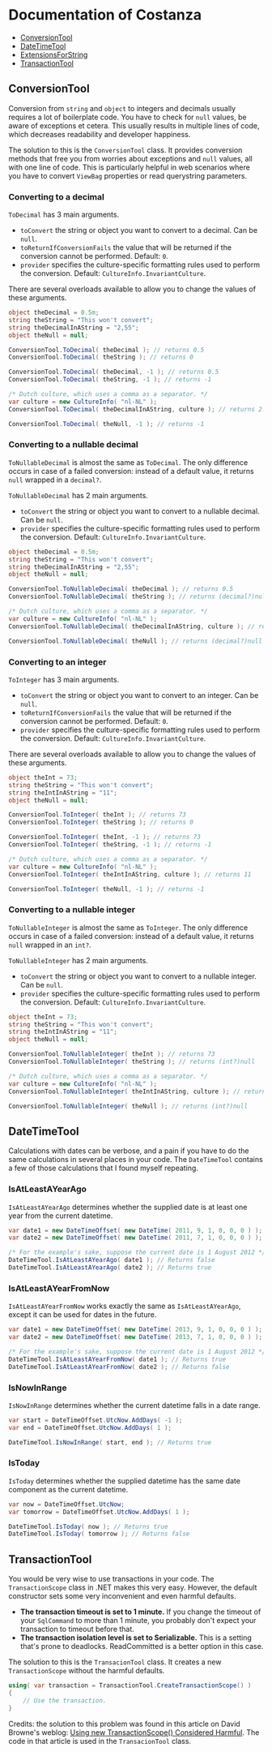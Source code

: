 Documentation of Costanza
=======

- [ConversionTool](#conversiontool)
- [DateTimeTool](#datetimetool)
- [ExtensionsForString](#extensionsforstring)
- [TransactionTool](#transactiontool)


ConversionTool
-------
Conversion from `string` and `object` to integers and decimals usually requires a lot of boilerplate code. You have to check for `null` values, be aware of exceptions et cetera. This usually results in multiple lines of code, which decreases readability and developer happiness. 

The solution to this is the `ConversionTool` class. It provides conversion methods that free you from worries about exceptions and `null` values, all with one line of code. This is particularly helpful in web scenarios where you have to convert `ViewBag` properties or read querystring parameters.

### Converting to a decimal

`ToDecimal` has 3 main arguments.
- `toConvert` the string or object you want to convert to a decimal. Can be `null`.
- `toReturnIfConversionFails` the value that will be returned if the conversion cannot be performed. Default: `0`.
- `provider` specifies the culture-specific formatting rules used to perform the conversion. Default: `CultureInfo.InvariantCulture`.

There are several overloads available to allow you to change the values of these arguments.

```C#
object theDecimal = 0.5m;
string theString = "This won't convert";
string theDecimalInAString = "2,55";
object theNull = null;

ConversionTool.ToDecimal( theDecimal ); // returns 0.5
ConversionTool.ToDecimal( theString ); // returns 0

ConversionTool.ToDecimal( theDecimal, -1 ); // returns 0.5
ConversionTool.ToDecimal( theString, -1 ); // returns -1

/* Dutch culture, which uses a comma as a separator. */
var culture = new CultureInfo( "nl-NL" );
ConversionTool.ToDecimal( theDecimalInAString, culture ); // returns 2.55

ConversionTool.ToDecimal( theNull, -1 ); // returns -1
```

### Converting to a nullable decimal

`ToNullableDecimal` is almost the same as `ToDecimal`. The only difference occurs in case of a failed conversion: instead of a default value, it returns `null` wrapped in a `decimal?`.

`ToNullableDecimal` has 2 main arguments.
- `toConvert` the string or object you want to convert to a nullable decimal. Can be `null`.
- `provider` specifies the culture-specific formatting rules used to perform the conversion. Default: `CultureInfo.InvariantCulture`.

```C#
object theDecimal = 0.5m;
string theString = "This won't convert";
string theDecimalInAString = "2,55";
object theNull = null;

ConversionTool.ToNullableDecimal( theDecimal ); // returns 0.5
ConversionTool.ToNullableDecimal( theString ); // returns (decimal?)null

/* Dutch culture, which uses a comma as a separator. */
var culture = new CultureInfo( "nl-NL" );
ConversionTool.ToNullableDecimal( theDecimalInAString, culture ); // returns 2.55

ConversionTool.ToNullableDecimal( theNull ); // returns (decimal?)null
```

### Converting to an integer

`ToInteger` has 3 main arguments.
- `toConvert` the string or object you want to convert to an integer. Can be `null`.
- `toReturnIfConversionFails` the value that will be returned if the conversion cannot be performed. Default: `0`.
- `provider` specifies the culture-specific formatting rules used to perform the conversion. Default: `CultureInfo.InvariantCulture`.

There are several overloads available to allow you to change the values of these arguments.

```C#
object theInt = 73;
string theString = "This won't convert";
string theIntInAString = "11";
object theNull = null;

ConversionTool.ToInteger( theInt ); // returns 73
ConversionTool.ToInteger( theString ); // returns 0

ConversionTool.ToInteger( theInt, -1 ); // returns 73
ConversionTool.ToInteger( theString, -1 ); // returns -1

/* Dutch culture, which uses a comma as a separator. */
var culture = new CultureInfo( "nl-NL" );
ConversionTool.ToInteger( theIntInAString, culture ); // returns 11

ConversionTool.ToInteger( theNull, -1 ); // returns -1
```

### Converting to a nullable integer

`ToNullableInteger` is almost the same as `ToInteger`. The only difference occurs in case of a failed conversion: instead of a default value, it returns `null` wrapped in an `int?`.

`ToNullableInteger` has 2 main arguments.
- `toConvert` the string or object you want to convert to a nullable integer. Can be `null`.
- `provider` specifies the culture-specific formatting rules used to perform the conversion. Default: `CultureInfo.InvariantCulture`.

```C#
object theInt = 73;
string theString = "This won't convert";
string theIntInAString = "11";
object theNull = null;

ConversionTool.ToNullableInteger( theInt ); // returns 73
ConversionTool.ToNullableInteger( theString ); // returns (int?)null

/* Dutch culture, which uses a comma as a separator. */
var culture = new CultureInfo( "nl-NL" );
ConversionTool.ToNullableInteger( theIntInAString, culture ); // returns 11

ConversionTool.ToNullableInteger( theNull ); // returns (int?)null
```


DateTimeTool
-------
Calculations with dates can be verbose, and a pain if you have to do the same calculations in several places in your code. The `DateTimeTool` contains a few of those calculations that I found myself repeating.

### IsAtLeastAYearAgo

`IsAtLeastAYearAgo` determines whether the supplied date is at least one year from the current datetime.

```C#
var date1 = new DateTimeOffset( new DateTime( 2011, 9, 1, 0, 0, 0 ) ); // 1 september 2011
var date2 = new DateTimeOffset( new DateTime( 2011, 7, 1, 0, 0, 0 ) ); // 1 july 2011

/* For the example's sake, suppose the current date is 1 August 2012 */
DateTimeTool.IsAtLeastAYearAgo( date1 ); // Returns false
DateTimeTool.IsAtLeastAYearAgo( date2 ); // Returns true
```

### IsAtLeastAYearFromNow

`IsAtLeastAYearFromNow` works exactly the same as `IsAtLeastAYearAgo`, except it can be used for dates in the future.

```C#
var date1 = new DateTimeOffset( new DateTime( 2013, 9, 1, 0, 0, 0 ) ); // 1 september 2011
var date2 = new DateTimeOffset( new DateTime( 2013, 7, 1, 0, 0, 0 ) ); // 1 july 2011

/* For the example's sake, suppose the current date is 1 August 2012 */
DateTimeTool.IsAtLeastAYearFromNow( date1 ); // Returns true
DateTimeTool.IsAtLeastAYearFromNow( date2 ); // Returns false
```

### IsNowInRange

`IsNowInRange` determines whether the current datetime falls in a date range.

```C#
var start = DateTimeOffset.UtcNow.AddDays( -1 );
var end = DateTimeOffset.UtcNow.AddDays( 1 );

DateTimeTool.IsNowInRange( start, end ); // Returns true
```

### IsToday

`IsToday` determines whether the supplied datetime has the same date component as the current datetime.

```C#
var now = DateTimeOffset.UtcNow;
var tomorrow = DateTimeOffset.UtcNow.AddDays( 1 );

DateTimeTool.IsToday( now ); // Returns true
DateTimeTool.IsToday( tomorrow ); // Returns false
```


TransactionTool
-------
You would be very wise to use transactions in your code. The `TransactionScope` class in .NET makes this very easy. However, the default constructor sets some very inconvenient and even harmful defaults. 

- **The transaction timeout is set to 1 minute.** If you change the timeout of your `SqlCommand` to more than 1 minute, you probably don't expect your transaction to timeout before that.
- **The transaction isolation level is set to Serializable.** This is a setting that's prone to deadlocks. ReadCommitted is a better option in this case.

The solution to this is the `TransacionTool` class. It creates a new `TransactionScope` without the harmful defaults.

```C#
using( var transaction = TransactionTool.CreateTransactionScope() )
{
    // Use the transaction.
}
```

Credits: the solution to this problem was found in this article on David Browne's weblog: [Using new TransactionScope() Considered Harmful](http://blogs.msdn.com/b/dbrowne/archive/2010/06/03/using-new-transactionscope-considered-harmful.aspx). The code in that article is used in the `TransacionTool` class.